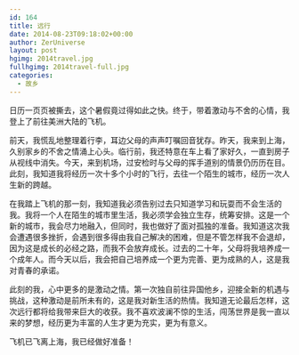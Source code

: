```yaml
---
id: 164
title: 远行
date: 2014-08-23T09:18:02+00:00
author: ZerUniverse
layout: post
hgimg: 2014travel.jpg
fullhgimg: 2014travel-full.jpg
categories:
  - 故乡
---
```

日历一页页被撕去，这个暑假竟过得如此之快。终于，带着激动与不舍的心情，我登上了前往美洲大陆的飞机。

前天，我慌乱地整理着行李，耳边父母的声声叮嘱回音犹存。昨天，我来到上海，久别家乡的不舍之情涌上心头<!--more-->。临行前，我还特意在车上看了家好久，一直到房子从视线中消失。今天，来到机场，过安检时与父母的挥手道别的情景仍历历在目。此刻，我知道我将经历一次十多个小时的飞行，去往一个陌生的城市，经历一次人生新的跨越。

在我踏上飞机的那一刻，我知道我必须告别过去只知道学习和玩耍而不会生活的我。我将一个人在陌生的城市里生活，我必须学会独立生存，统筹安排。这是一个新的城市，我会尽力地融入，但同时，我也做好了面对孤独的准备。我知道这次我会遭遇很多挫折，会遇到很多得由我自己解决的困难，但是不管怎样我不会退却，因为这是成长的必经之路，而我不会放弃成长。过去的二十年，父母将我培养成一个成年人。而今天以后，我会把自己培养成一个更为完善、更为成熟的人，这是我对青春的承诺。

此刻的我，心中更多的是激动之情。第一次独自前往异国他乡，迎接全新的机遇与挑战，这种激动是前所未有的，这是我对新生活的热情。我知道无论最后怎样，这次远行都将给我带来巨大的收获。我不喜欢波澜不惊的生活，闯荡世界是我一直以来的梦想，经历更为丰富的人生才更为充实，更为有意义。

飞机已飞离上海，我已经做好准备！